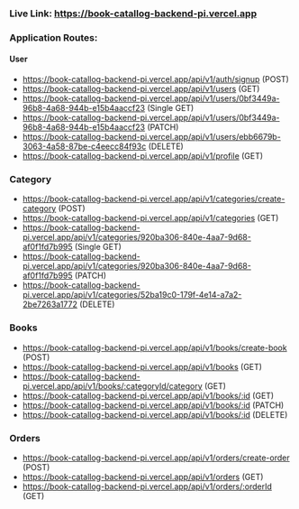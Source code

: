 ### Live Link: https://book-catallog-backend-pi.vercel.app

### Application Routes:

#### User

- https://book-catallog-backend-pi.vercel.app/api/v1/auth/signup (POST)
- https://book-catallog-backend-pi.vercel.app/api/v1/users (GET)
- https://book-catallog-backend-pi.vercel.app/api/v1/users/0bf3449a-96b8-4a68-944b-e15b4aaccf23 (Single GET)
- https://book-catallog-backend-pi.vercel.app/api/v1/users/0bf3449a-96b8-4a68-944b-e15b4aaccf23 (PATCH)
- https://book-catallog-backend-pi.vercel.app/api/v1/users/ebb6679b-3063-4a58-87be-c4eecc84f93c (DELETE) 
- https://book-catallog-backend-pi.vercel.app/api/v1/profile (GET)

### Category

- https://book-catallog-backend-pi.vercel.app/api/v1/categories/create-category (POST)
- https://book-catallog-backend-pi.vercel.app/api/v1/categories (GET)
- https://book-catallog-backend-pi.vercel.app/api/v1/categories/920ba306-840e-4aa7-9d68-af0f1fd7b995 (Single GET)
- https://book-catallog-backend-pi.vercel.app/api/v1/categories/920ba306-840e-4aa7-9d68-af0f1fd7b995 (PATCH)
- https://book-catallog-backend-pi.vercel.app/api/v1/categories/52ba19c0-179f-4e14-a7a2-2be7263a1772 (DELETE)

### Books

- https://book-catallog-backend-pi.vercel.app/api/v1/books/create-book (POST)
- https://book-catallog-backend-pi.vercel.app/api/v1/books (GET)
- https://book-catallog-backend-pi.vercel.app/api/v1/books/:categoryId/category (GET)
- https://book-catallog-backend-pi.vercel.app/api/v1/books/:id (GET)
- https://book-catallog-backend-pi.vercel.app/api/v1/books/:id (PATCH)
- https://book-catallog-backend-pi.vercel.app/api/v1/books/:id (DELETE)

### Orders

- https://book-catallog-backend-pi.vercel.app/api/v1/orders/create-order (POST)
- https://book-catallog-backend-pi.vercel.app/api/v1/orders (GET) 
- https://book-catallog-backend-pi.vercel.app/api/v1/orders/:orderId (GET)